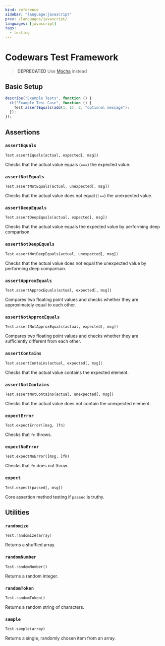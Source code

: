 ```yaml
---
kind: reference
sidebar: "language:javascript"
prev: /languages/javascript/
languages: [javascript]
tags:
  - testing
---
```


# Codewars Test Framework

<!--
TODO: Show equivalent assertions in `chai` to help with migration.
-->

> **DEPRECATED** Use [Mocha](/languages/javascript/mocha/) instead

## Basic Setup

```javascript
describe("Example Tests", function () {
  it("Example Test Case", function () {
    Test.assertEquals(add(1, 1), 2, "optional message");
  });
});
```

## Assertions

### `assertEquals`

`Test.assertEquals(actual, expected[, msg])`

Checks that the actual value equals (`===`) the expected value.

### `assertNotEquals`

`Test.assertNotEquals(actual, unexpected[, msg])`

Checks that the actual value does not equal (`!==`) the unexpected value.

### `assertDeepEquals`

`Test.assertDeepEquals(actual, expected[, msg])`

Checks that the actual value equals the expected value by performing deep comparison.

### `assertNotDeepEquals`

`Test.assertNotDeepEquals(actual, unexpected[, msg])`

Checks that the actual value does not equal the unexpected value by performing deep comparison.

### `assertApproxEquals`

`Test.assertApproxEquals(actual, expected[, msg])`

Compares two floating point values and checks whether they are approximately equal to each other.

### `assertNotApproxEquals`

`Test.assertNotApproxEquals(actual, expected[, msg])`

Compares two floating point values and checks whether they are sufficiently different from each other.

### `assertContains`

`Test.assertContains(actual, expected[, msg])`

Checks that the actual value contains the expected element.

### `assertNotContains`

`Test.assertNotContains(actual, unexpected[, msg])`

Checks that the actual value does not contain the unexpected element.

### `expectError`

`Test.expectError([msg, ]fn)`

Checks that `fn` throws.

### `expectNoError`

`Test.expectNoError([msg, ]fn)`

Checks that `fn` does not throw.

### `expect`

`Test.expect(passed[, msg])`

Core assertion method testing if `passed` is truthy.

## Utilities

### `randomize`

`Test.randomize(array)`

Returns a shuffled array.

### `randomNumber`

`Test.randomNumber()`

Returns a random integer.

### `randomToken`

`Test.randomToken()`

Returns a random string of characters.

### `sample`

`Test.sample(array)`

Returns a single, randomly chosen item from an array.
